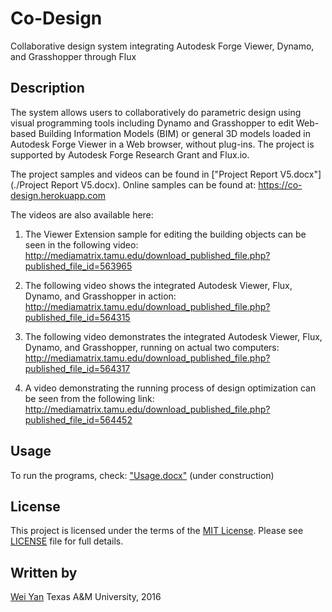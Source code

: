 # Co-Design

Collaborative design system integrating Autodesk Forge Viewer, Dynamo, and Grasshopper through Flux

## Description

The system allows users to collaboratively do parametric design using visual programming tools including Dynamo and Grasshopper to edit Web-based Building Information Models (BIM) or general 3D models loaded in Autodesk Forge Viewer in a Web browser, without plug-ins. The project is supported by Autodesk Forge Research Grant and Flux.io.

The project samples and videos can be found in ["Project Report V5.docx"](./Project Report V5.docx). Online samples can be found at:
https://co-design.herokuapp.com

The videos are also available here:

1. The Viewer Extension sample for editing the building objects can be seen in the following video:
http://mediamatrix.tamu.edu/download_published_file.php?published_file_id=563965 

2. The following video shows the integrated Autodesk Viewer, Flux, Dynamo, and Grasshopper in action:
http://mediamatrix.tamu.edu/download_published_file.php?published_file_id=564315 

3. The following video demonstrates the integrated Autodesk Viewer, Flux, Dynamo, and Grasshopper, running on actual two computers:
http://mediamatrix.tamu.edu/download_published_file.php?published_file_id=564317

4. A video demonstrating the running process of design optimization can be seen from the following link:
http://mediamatrix.tamu.edu/download_published_file.php?published_file_id=564452 

## Usage

To run the programs, check: ["Usage.docx"](./Usage.docx) (under construction)

## License

This project is licensed under the terms of the [MIT License](https://opensource.org/licenses/MIT). Please see [LICENSE](./LICENSE) file for full details.

## Written by
[Wei Yan](http://bim-sim.org/wyan/index.html)
Texas A&M University, 2016
